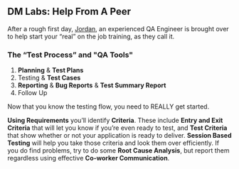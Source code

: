 ## **DM Labs: Help From A Peer**

After a rough first day, [Jordan](../../../personas/Jordan.html), an experienced
QA Engineer is brought over to help start your “real” on the job training, as
they call it.

### The “Test Process” and "**QA Tools**"

1. **Planning** & **Test Plans**
2. Testing & **Test Cases**
3. **Reporting** & **Bug Reports** & **Test Summary Report**
4. Follow Up

Now that you know the testing flow, you need to REALLY get started.

**Using Requirements** you’ll identify **Criteria**. These include **Entry and
Exit Criteria** that will let you know if you’re even ready to test, and **Test
Criteria** that show whether or not your application is ready to deliver.
**Session Based Testing** will help you take those criteria and look them over
efficiently. If you do find problems, try to do some **Root Cause Analysis**,
but report them regardless using effective **Co-worker Communication**.
